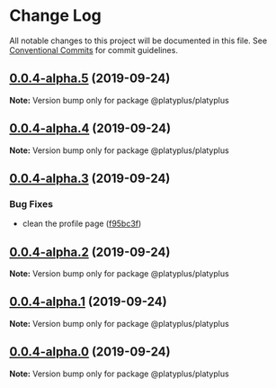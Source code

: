 # Change Log

All notable changes to this project will be documented in this file.
See [Conventional Commits](https://conventionalcommits.org) for commit guidelines.

## [0.0.4-alpha.5](https://github.com/platyplus/platyplus/compare/@platyplus/platyplus@0.0.4-alpha.4...@platyplus/platyplus@0.0.4-alpha.5) (2019-09-24)

**Note:** Version bump only for package @platyplus/platyplus





## [0.0.4-alpha.4](https://github.com/platyplus/platyplus/compare/@platyplus/platyplus@0.0.4-alpha.3...@platyplus/platyplus@0.0.4-alpha.4) (2019-09-24)

**Note:** Version bump only for package @platyplus/platyplus





## [0.0.4-alpha.3](https://github.com/platyplus/platyplus/compare/@platyplus/platyplus@0.0.4-alpha.2...@platyplus/platyplus@0.0.4-alpha.3) (2019-09-24)


### Bug Fixes

* clean the profile page ([f95bc3f](https://github.com/platyplus/platyplus/commit/f95bc3f))





## [0.0.4-alpha.2](https://github.com/platyplus/platyplus/compare/@platyplus/platyplus@0.0.4-alpha.0...@platyplus/platyplus@0.0.4-alpha.2) (2019-09-24)

**Note:** Version bump only for package @platyplus/platyplus





## [0.0.4-alpha.1](https://github.com/platyplus/platyplus/compare/@platyplus/platyplus@0.0.4-alpha.0...@platyplus/platyplus@0.0.4-alpha.1) (2019-09-24)

**Note:** Version bump only for package @platyplus/platyplus





## [0.0.4-alpha.0](https://github.com/platyplus/platyplus/compare/@platyplus/platyplus@0.0.3-alpha.0...@platyplus/platyplus@0.0.4-alpha.0) (2019-09-24)

**Note:** Version bump only for package @platyplus/platyplus
